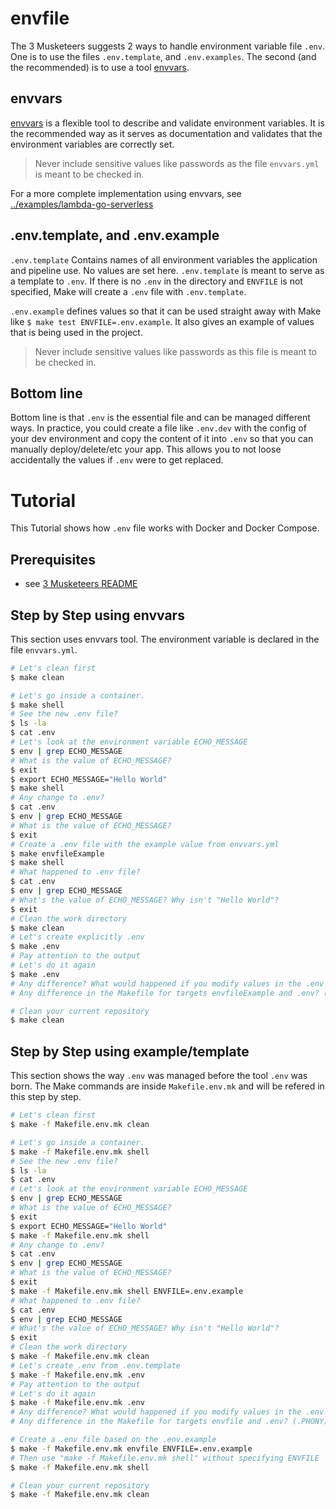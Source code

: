 # envfile

The 3 Musketeers suggests 2 ways to handle environment variable file `.env`. One is to use the files `.env.template`, and `.env.examples`. The second (and the recommended) is to use a tool [envvars](https://github.com/flemay/envvars).

## envvars

[envvars](https://github.com/flemay/envvars) is a flexible tool to describe and validate environment variables. It is the recommended way as it serves as documentation and validates that the environment variables are correctly set.

> Never include sensitive values like passwords as the file `envvars.yml` is meant to be checked in.

For a more complete implementation using envvars, see [../examples/lambda-go-serverless](https://github.com/flemay/3musketeers/tree/master/examples/lambda-go-serverless)

## .env.template, and .env.example

`.env.template` Contains names of all environment variables the application and pipeline use. No values are set here. `.env.template` is meant to serve as a template to `.env`. If there is no `.env` in the directory and `ENVFILE` is not specified, Make will create a `.env` file with `.env.template`.

`.env.example` defines values so that it can be used straight away with Make like `$ make test ENVFILE=.env.example`. It also gives an example of values that is being used in the project.

> Never include sensitive values like passwords as this file is meant to be checked in.

## Bottom line

Bottom line is that `.env` is the essential file and can be managed different ways. In practice, you could create a file like `.env.dev` with the config of your dev environment and copy the content of it into `.env` so that you can manually deploy/delete/etc your app. This allows you to not loose accidentally the values if `.env` were to get replaced.

# Tutorial

This Tutorial shows how `.env` file works with Docker and Docker Compose.

## Prerequisites

- see [3 Musketeers README](https://github.com/flemay/3musketeers/blob/master/README.md)

## Step by Step using envvars

This section uses envvars tool. The environment variable is declared in the file `envvars.yml`.

```bash
# Let's clean first
$ make clean

# Let's go inside a container.
$ make shell
# See the new .env file?
$ ls -la
$ cat .env
# Let's look at the environment variable ECHO_MESSAGE
$ env | grep ECHO_MESSAGE
# What is the value of ECHO_MESSAGE?
$ exit
$ export ECHO_MESSAGE="Hello World"
$ make shell
# Any change to .env?
$ cat .env
$ env | grep ECHO_MESSAGE
# What is the value of ECHO_MESSAGE?
$ exit
# Create a .env file with the example value from envvars.yml
$ make envfileExample
$ make shell
# What happened to .env file?
$ cat .env
$ env | grep ECHO_MESSAGE
# What's the value of ECHO_MESSAGE? Why isn't "Hello World"?
$ exit
# Clean the work directory
$ make clean
# Let's create explicitly .env
$ make .env
# Pay attention to the output
# Let's do it again
$ make .env
# Any difference? What would happened if you modify values in the .env and rerun the command?
# Any difference in the Makefile for targets envfileExample and .env? (.PHONY)

# Clean your current repository
$ make clean
```

## Step by Step using example/template

This section shows the way `.env` was managed before the tool `.env` was born. The Make commands are inside `Makefile.env.mk` and will be refered in this step by step.

```bash
# Let's clean first
$ make -f Makefile.env.mk clean

# Let's go inside a container.
$ make -f Makefile.env.mk shell
# See the new .env file?
$ ls -la
$ cat .env
# Let's look at the environment variable ECHO_MESSAGE
$ env | grep ECHO_MESSAGE
# What is the value of ECHO_MESSAGE?
$ exit
$ export ECHO_MESSAGE="Hello World"
$ make -f Makefile.env.mk shell
# Any change to .env?
$ cat .env
$ env | grep ECHO_MESSAGE
# What is the value of ECHO_MESSAGE?
$ exit
$ make -f Makefile.env.mk shell ENVFILE=.env.example
# What happened to .env file?
$ cat .env
$ env | grep ECHO_MESSAGE
# What's the value of ECHO_MESSAGE? Why isn't "Hello World"?
$ exit
# Clean the work directory
$ make -f Makefile.env.mk clean
# Let's create .env from .env.template
$ make -f Makefile.env.mk .env
# Pay attention to the output
# Let's do it again
$ make -f Makefile.env.mk .env
# Any difference? What would happened if you modify values in the .env and rerun the command?
# Any difference in the Makefile for targets envfile and .env? (.PHONY)

# Create a .env file based on the .env.example
$ make -f Makefile.env.mk envfile ENVFILE=.env.example
# Then use "make -f Makefile.env.mk shell" without specifying ENVFILE
$ make -f Makefile.env.mk shell

# Clean your current repository
$ make -f Makefile.env.mk clean
